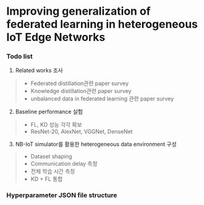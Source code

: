 Improving generalization of federated learning in heterogeneous IoT Edge Networks
=

### Todo list
1. Related works 조사
> * Federated distillation관련 paper survey
> * Knowledge distillation관련 paper survey
> * unbalanced data in federated learning 관련 paper survey
2. Baseline performance 실험
> * FL, KD 성능 각각 확보
> * ResNet-20, AlexNet, VGGNet, DenseNet
3. NB-IoT simulator를 활용한 heterogeneous data environment 구성
> * Dataset shaping
> * Communication delay 측정
> * 전체 학습 시간 측정
> * KD + FL 통합

### Hyperparameter JSON file structure
